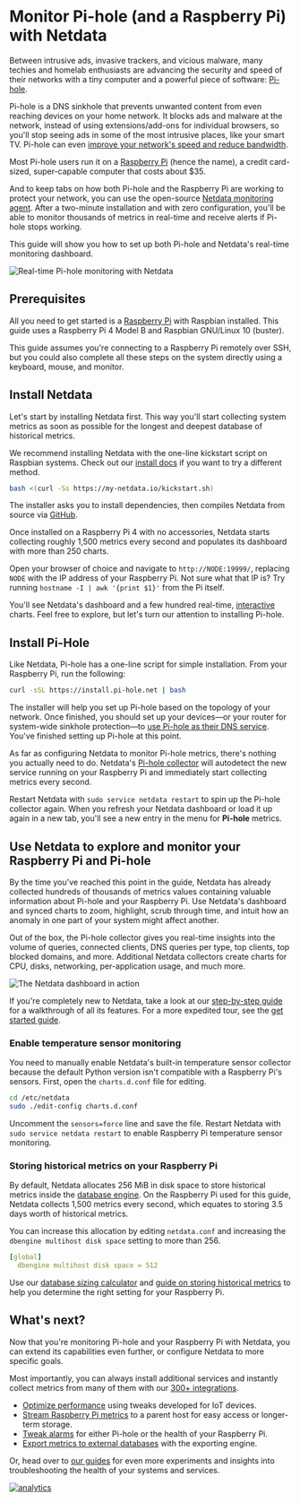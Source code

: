<!--
title: "Monitor Pi-hole (and a Raspberry Pi) with Netdata"
description: "Monitor Pi-hole metrics, plus Raspberry Pi system metrics, in minutes and completely for free with Netdata's open-source monitoring agent."
image: /img/seo/guides/monitor/netdata-pi-hole-raspberry-pi.png
custom_edit_url: https://github.com/netdata/netdata/edit/master/docs/guides/monitor/raspberry-pi-hole.md
-->

# Monitor Pi-hole (and a Raspberry Pi) with Netdata

Between intrusive ads, invasive trackers, and vicious malware, many techies and homelab enthusiasts are advancing the
security and speed of their networks with a tiny computer and a powerful piece of software:
[Pi-hole](https://pi-hole.net/).

Pi-hole is a DNS sinkhole that prevents unwanted content from even reaching devices on your home network. It blocks ads
and malware at the network, instead of using extensions/add-ons for individual browsers, so you'll stop seeing ads in
some of the most intrusive places, like your smart TV. Pi-hole can even [improve your network's speed and reduce
bandwidth](https://pi-hole.net/2017/05/12/seven-things-you-may-not-know-about-pi-hole/#page-content).

Most Pi-hole users run it on a [Raspberry Pi](https://www.raspberrypi.org/products/raspberry-pi-4-model-b/) (hence the
name), a credit card-sized, super-capable computer that costs about $35.

And to keep tabs on how both Pi-hole and the Raspberry Pi are working to protect your network, you can use the
open-source [Netdata monitoring agent](https://github.com/netdata/netdata). After a two-minute installation and with
zero configuration, you'll be able to monitor thousands of metrics in real-time and receive alerts if Pi-hole stops
working.

This guide will show you how to set up both Pi-hole and Netdata's real-time monitoring dashboard.

![Real-time Pi-hole monitoring with
Netdata](https://user-images.githubusercontent.com/1153921/90447745-c8fe9600-e098-11ea-8a57-4f07339f002b.png)

## Prerequisites

All you need to get started is a [Raspberry Pi](https://www.raspberrypi.org/products/raspberry-pi-4-model-b/) with
Raspbian installed. This guide uses a Raspberry Pi 4 Model B and Raspbian GNU/Linux 10 (buster).

This guide assumes you're connecting to a Raspberry Pi remotely over SSH, but you could also complete all these steps on
the system directly using a keyboard, mouse, and monitor.

## Install Netdata

Let's start by installing Netdata first. This way you'll start collecting system metrics as soon as possible for the
longest and deepest database of historical metrics.

We recommend installing Netdata with the one-line kickstart script on Raspbian systems. Check out our [install
docs](/packaging/installer/README.md) if you want to try a different method.

```bash
bash <(curl -Ss https://my-netdata.io/kickstart.sh)
```

The installer asks you to install dependencies, then compiles Netdata from source via
[GitHub](https://github.com/netdata/netdata).

Once installed on a Raspberry Pi 4 with no accessories, Netdata starts collecting roughly 1,500 metrics every second and
populates its dashboard with more than 250 charts.

Open your browser of choice and navigate to `http://NODE:19999/`, replacing `NODE` with the IP address of your Raspberry
Pi. Not sure what that IP is? Try running `hostname -I | awk '{print $1}'` from the Pi itself.

You'll see Netdata's dashboard and a few hundred real-time,
[interactive](https://learn.netdata.cloud/guides/step-by-step/step-02#interact-with-charts) charts. Feel free to
explore, but let's turn our attention to installing Pi-hole.

## Install Pi-Hole

Like Netdata, Pi-hole has a one-line script for simple installation. From your Raspberry Pi, run the following:

```bash
curl -sSL https://install.pi-hole.net | bash
```

The installer will help you set up Pi-hole based on the topology of your network. Once finished, you should set up your
devices—or your router for system-wide sinkhole protection—to [use Pi-hole as their DNS
service](https://discourse.pi-hole.net/t/how-do-i-configure-my-devices-to-use-pi-hole-as-their-dns-server/245). You've
finished setting up Pi-hole at this point.

As far as configuring Netdata to monitor Pi-hole metrics, there's nothing you actually need to do. Netdata's [Pi-hole
collector](https://learn.netdata.cloud/docs/agent/collectors/go.d.plugin/modules/pihole) will autodetect the new service
running on your Raspberry Pi and immediately start collecting metrics every second.

Restart Netdata with `sudo service netdata restart` to spin up the Pi-hole collector again. When you refresh your
Netdata dashboard or load it up again in a new tab, you'll see a new entry in the menu for **Pi-hole** metrics.

## Use Netdata to explore and monitor your Raspberry Pi and Pi-hole

By the time you've reached this point in the guide, Netdata has already collected hundreds of thousands of metrics
values containing valuable information about Pi-hole and your Raspberry Pi. Use Netdata's dashboard and synced charts to
zoom, highlight, scrub through time, and intuit how an anomaly in one part of your system might affect another.

Out of the box, the Pi-hole collector gives you real-time insights into the volume of queries, connected clients, DNS
queries per type, top clients, top blocked domains, and more. Additional Netdata collectors create charts for CPU,
disks, networking, per-application usage, and much more.

![The Netdata dashboard in
action](https://user-images.githubusercontent.com/1153921/80827388-b9fee100-8b98-11ea-8f60-0d7824667cd3.gif)

If you're completely new to Netdata, take a look at our [step-by-step guide](/docs/guides/step-by-step/step-00.md) for a
walkthrough of all its features. For a more expedited tour, see the [get started guide](/docs/getting-started.md).

### Enable temperature sensor monitoring

You need to manually enable Netdata's built-in temperature sensor collector because the default Python version isn't
compatible with a Raspberry Pi's sensors. First, open the `charts.d.conf` file for editing.

```bash
cd /etc/netdata
sudo ./edit-config charts.d.conf
```

Uncomment the `sensors=force` line and save the file. Restart Netdata with `sudo service netdata restart` to enable
Raspberry Pi temperature sensor monitoring.

### Storing historical metrics on your Raspberry Pi

By default, Netdata allocates 256 MiB in disk space to store historical metrics inside the [database
engine](/database/engine/README.md). On the Raspberry Pi used for this guide, Netdata collects 1,500 metrics every
second, which equates to storing 3.5 days worth of historical metrics.

You can increase this allocation by editing `netdata.conf` and increasing the `dbengine multihost disk space` setting to
more than 256.

```yaml
[global]
  dbengine multihost disk space = 512
```

Use our [database sizing calculator](https://learn.netdata.cloud/docs/agent/database/calculator) and [guide on storing
historical metrics](/docs/guides/longer-metrics-storage.md) to help you determine the right setting for your Raspberry
Pi.

## What's next?

Now that you're monitoring Pi-hole and your Raspberry Pi with Netdata, you can extend its capabilities even further, or
configure Netdata to more specific goals.

Most importantly, you can always install additional services and instantly collect metrics from many of them with our
[300+ integrations](/collectors/COLLECTORS.md).

-   [Optimize performance](/docs/Performance.md) using tweaks developed for IoT devices.
-   [Stream Raspberry Pi metrics](/streaming/README.md) to a parent host for easy access or longer-term storage.
-   [Tweak alarms](/health/QUICKSTART.md) for either Pi-hole or the health of your Raspberry Pi.
-   [Export metrics to external databases](/exporting/README.md) with the exporting engine.

Or, head over to [our guides](https://learn.netdata.cloud/guides/) for even more experiments and insights into
troubleshooting the health of your systems and services.

[![analytics](https://www.google-analytics.com/collect?v=1&aip=1&t=pageview&_s=1&ds=github&dr=https%3A%2F%2Fgithub.com%2Fnetdata%2Fnetdata&dl=https%3A%2F%2Fmy-netdata.io%2Fgithub%2Fdocs%2Fguides%2Fmonitor%2Fpi-hole-raspberry-pi.md&_u=MAC~&cid=5792dfd7-8dc4-476b-af31-da2fdb9f93d2&tid=UA-64295674-3)](<>)
